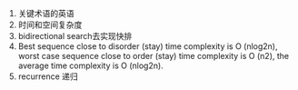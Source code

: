 1. 关键术语的英语
2. 时间和空间复杂度
3. bidirectional search去实现快排
4. Best sequence close to disorder (stay) time complexity is O (nlog2n), worst case sequence close to order (stay) time complexity is O (n2), the average time complexity is O (nlog2n).
5. recurrence 递归